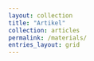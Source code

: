 ```yaml
---
layout: collection
title: "Artikel"
collection: articles
permalink: /materials/
entries_layout: grid
---
```

